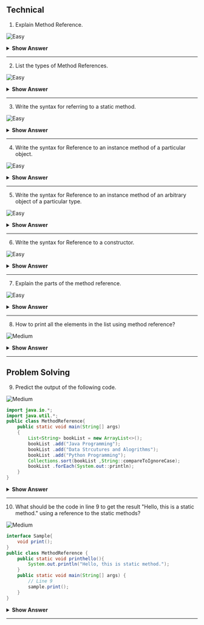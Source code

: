## Technical
1. Explain Method Reference.

![Easy](https://github.com/revaturelabs/interviewquestions/blob/dev/ComplexityTags/simple%20(2).svg)

<details><summary><b> Show Answer </b></summary>
 
 <blockquote>

It is to refer the method of functional interface. While using a lambda expression to refer to a method, we can use a method reference instead of a lambda expressison.
  
  </blockquote>

</details>
 
 ---

2. List the types of Method References.

![Easy](https://github.com/revaturelabs/interviewquestions/blob/dev/ComplexityTags/simple%20(2).svg)

<details><summary><b> Show Answer </b></summary>
 <blockquote>
  
- Reference to a static method.
  
- Reference to an instance method.
  
- Reference to an instance method of an arbitrary object of a particular type.
  
- Reference to a constructor.
  
 </blockquote>
</details>

 ---
 
3. Write the syntax for referring to a static method.

![Easy](https://github.com/revaturelabs/interviewquestions/blob/dev/ComplexityTags/simple%20(2).svg)

<details><summary><b> Show Answer </b></summary>
 
 <blockquote>
  
- `ContainingClass::staticMethodName`
- We can refer to the static method by calling its name with the class where it resides.
  
 </blockquote>
 
</details>
 
 ---

4. Write the syntax for Reference to an instance method of a particular object.

![Easy](https://github.com/revaturelabs/interviewquestions/blob/dev/ComplexityTags/simple%20(2).svg)

<details><summary><b> Show Answer </b></summary>
 
 <blockquote>
  
- `containingObject::instanceMethodName`
- use the instance method name of the particular object name.
  
 </blockquote>
 
</details>

 ---
 
5. Write the syntax for Reference to an instance method of an arbitrary object of a particular type.

![Easy](https://github.com/revaturelabs/interviewquestions/blob/dev/ComplexityTags/simple%20(2).svg)

<details><summary><b> Show Answer </b></summary>
 
 <blockquote>
  
- We can mention the type with the instance method name of the object.
- `ContainingType::methodName`
  
 </blockquote>
 
</details>
 
 ---

6. Write the syntax for Reference to a constructor.

![Easy](https://github.com/revaturelabs/interviewquestions/blob/dev/ComplexityTags/simple%20(2).svg)

<details><summary><b> Show Answer </b></summary>
 
 <blockquote>
  
- `ClassName::new`
- New is the keyword to refer to the constructor with the class name.
  
 </blockquote>
</details>

 ---
 
 7. Explain the parts of the method reference.

 ![Easy](https://github.com/revaturelabs/interviewquestions/blob/dev/ComplexityTags/simple%20(2).svg)
 
<details><summary><b> Show Answer </b></summary>
 
 <blockquote>
  
- It has 2 parts. class/object and method/constructor.
- Separated by :: (double colons)
- No additional parameters are passed in method reference.
  
 </blockquote>
 
</details>
 
 ---

8. How to print all the elements in the list using method reference?

![Medium](https://github.com/revaturelabs/interviewquestions/blob/dev/ComplexityTags/Medium%20(2).svg)

<details><summary><b> Show Answer </b></summary>

 ``` java 
 list.forEach(System.out::println);  
 ``` 
<details><summary><b>Explanation</b></summary>
  <blockquote>
   Here we are using the `forEach` method to display the elements one by one in the list.
 </blockquote>
</details>
 
 </details>

 ---
 
## Problem Solving

9. Predict the output of the following code.

![Medium](https://github.com/revaturelabs/interviewquestions/blob/dev/ComplexityTags/Medium%20(2).svg)

``` java
import java.io.*;
import java.util.*;
public class MethodReference{
    public static void main(String[] args)
    {
        List<String> bookList = new ArrayList<>();
        bookList .add("Java Programming");
        bookList .add("Data Strcutures and Alogrithms");
        bookList .add("Python Programming");
        Collections.sort(bookList ,String::compareToIgnoreCase);
        bookList .forEach(System.out::println);
    }
}
``` 

<details><summary><b> Show Answer </b></summary>
 
 <blockquote>
  
   - Data Structures and Alogrithms<br>
   - Java Programming<br>
   - Python Programming
  
  </blockquote>
 
 <details><summary><b>Explanation</b></summary>
  
   <blockquote>
    
   -  This is an example of Reference to an instance method of an arbitrary object of a particular type.
   -  First, it will sort the list and apply compareToIgnoreCase to return the result.
    
 </blockquote>
  
</details>
 
 </details>

 ---
 
10. What should be the code in line 9  to get the result "Hello, this is a static method." using a reference to the static methods?

![Medium](https://github.com/revaturelabs/interviewquestions/blob/dev/ComplexityTags/Medium%20(2).svg)

``` java
interface Sample{  
    void print();  
}  
public class MethodReference {  
    public static void printhello(){  
        System.out.println("Hello, this is static method.");  
    }  
    public static void main(String[] args) {  
        // Line 9
        sample.print();  
    }  
} 
```
<details><summary><b> Show Answer </b></summary>
 
 <blockquote>
 
 ``` java

 Sample sample = MethodReference::printhello; 
 
 ```
 </blockquote>
 
 <details><summary><b>Explanation</b></summary>
  
   <blockquote>
    
  Here the static method reference printhello() refers to its functional method print() in the interface Sample.
    
 </blockquote>
  
 </details>
 
 </details>
 
 ---



